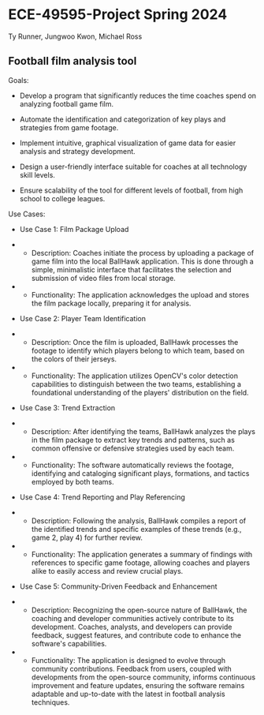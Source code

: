 # ECE-49595-Project Spring 2024
Ty Runner, Jungwoo Kwon, Michael Ross
## Football film analysis tool

Goals: 

* Develop a program that significantly reduces the time coaches spend on analyzing football game film. 

* Automate the identification and categorization of key plays and strategies from game footage. 

* Implement intuitive, graphical visualization of game data for easier analysis and strategy development. 

* Design a user-friendly interface suitable for coaches at all technology skill levels. 

* Ensure scalability of the tool for different levels of football, from high school to college leagues. 

Use Cases:

* Use Case 1: Film Package Upload
* * Description: Coaches initiate the process by uploading a package of game film into the local BallHawk application. This is done through a simple, minimalistic interface that facilitates the selection and submission of video files from local storage.
* * Functionality: The application acknowledges the upload and stores the film package locally, preparing it for analysis.

* Use Case 2: Player Team Identification
* * Description: Once the film is uploaded, BallHawk processes the footage to identify which players belong to which team, based on the colors of their jerseys. 
* * Functionality: The application utilizes OpenCV's color detection capabilities to distinguish between the two teams, establishing a foundational understanding of the players' distribution on the field.

* Use Case 3: Trend Extraction
* * Description: After identifying the teams, BallHawk analyzes the plays in the film package to extract key trends and patterns, such as common offensive or defensive strategies used by each team. 
* * Functionality: The software automatically reviews the footage, identifying and cataloging significant plays, formations, and tactics employed by both teams.

* Use Case 4: Trend Reporting and Play Referencing
* * Description: Following the analysis, BallHawk compiles a report of the identified trends and specific examples of these trends (e.g., game 2, play 4) for further review.
* * Functionality: The application generates a summary of findings with references to specific game footage, allowing coaches and players alike to easily access and review crucial plays. 

* Use Case 5: Community-Driven Feedback and Enhancement
* * Description: Recognizing the open-source nature of BallHawk, the coaching and developer communities actively contribute to its development. Coaches, analysts, and developers can provide feedback, suggest features, and contribute code to enhance the software's capabilities. 
* * Functionality: The application is designed to evolve through community contributions. Feedback from users, coupled with developments from the open-source community, informs continuous improvement and feature updates, ensuring the software remains adaptable and up-to-date with the latest in football analysis techniques. 